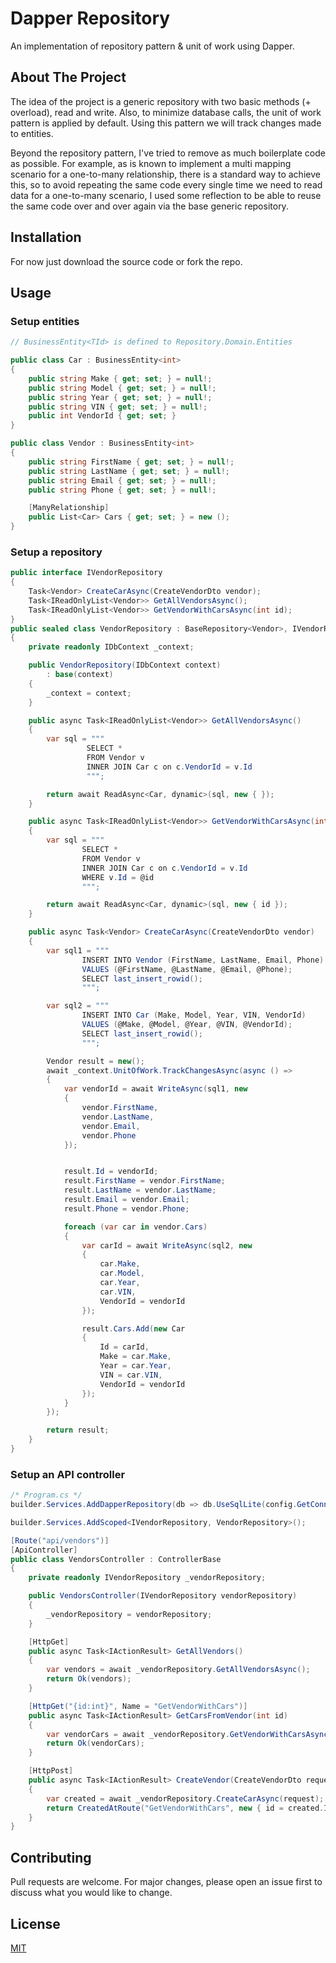 # Dapper Repository

An implementation of repository pattern & unit of work using Dapper.

## About The Project

The idea of the project is a generic repository with two basic methods (+ overload), read and write. Also, to minimize database calls, the unit of work pattern is applied by default. Using this pattern we will track changes made to entities.

Beyond the repository pattern, I've tried to remove as much boilerplate code as possible. For example, as is known to implement a multi mapping scenario for a one-to-many relationship, there is a standard way to achieve this, so to avoid repeating the same code every single time we need to read data for a one-to-many scenario, I used some reflection to be able to reuse the same code over and over again via the base generic repository.

## Installation

For now just download the source code or fork the repo.

## Usage

### Setup entities

```C#
// BusinessEntity<TId> is defined to Repository.Domain.Entities

public class Car : BusinessEntity<int>
{
    public string Make { get; set; } = null!;
    public string Model { get; set; } = null!;
    public string Year { get; set; } = null!;
    public string VIN { get; set; } = null!;
    public int VendorId { get; set; }
}

public class Vendor : BusinessEntity<int>
{
    public string FirstName { get; set; } = null!;
    public string LastName { get; set; } = null!;
    public string Email { get; set; } = null!;
    public string Phone { get; set; } = null!;

    [ManyRelationship]
    public List<Car> Cars { get; set; } = new ();
}
```

### Setup a repository

```C#
public interface IVendorRepository
{
    Task<Vendor> CreateCarAsync(CreateVendorDto vendor);
    Task<IReadOnlyList<Vendor>> GetAllVendorsAsync();
    Task<IReadOnlyList<Vendor>> GetVendorWithCarsAsync(int id);
}
public sealed class VendorRepository : BaseRepository<Vendor>, IVendorRepository
{
    private readonly IDbContext _context;

    public VendorRepository(IDbContext context)
        : base(context)
    {
        _context = context;
    }

    public async Task<IReadOnlyList<Vendor>> GetAllVendorsAsync()
    {
        var sql = """
                 SELECT *
                 FROM Vendor v
                 INNER JOIN Car c on c.VendorId = v.Id
                 """;

        return await ReadAsync<Car, dynamic>(sql, new { });
    }

    public async Task<IReadOnlyList<Vendor>> GetVendorWithCarsAsync(int id)
    {
        var sql = """
                SELECT *
                FROM Vendor v
                INNER JOIN Car c on c.VendorId = v.Id
                WHERE v.Id = @id
                """;

        return await ReadAsync<Car, dynamic>(sql, new { id });
    }

    public async Task<Vendor> CreateCarAsync(CreateVendorDto vendor)
    {
        var sql1 = """
                INSERT INTO Vendor (FirstName, LastName, Email, Phone)
                VALUES (@FirstName, @LastName, @Email, @Phone);
                SELECT last_insert_rowid();
                """;

        var sql2 = """
                INSERT INTO Car (Make, Model, Year, VIN, VendorId)
                VALUES (@Make, @Model, @Year, @VIN, @VendorId);
                SELECT last_insert_rowid();
                """;

        Vendor result = new();
        await _context.UnitOfWork.TrackChangesAsync(async () =>
        {
            var vendorId = await WriteAsync(sql1, new
            {
                vendor.FirstName,
                vendor.LastName,
                vendor.Email,
                vendor.Phone
            });


            result.Id = vendorId;
            result.FirstName = vendor.FirstName;
            result.LastName = vendor.LastName;
            result.Email = vendor.Email;
            result.Phone = vendor.Phone;

            foreach (var car in vendor.Cars)
            {
                var carId = await WriteAsync(sql2, new
                {
                    car.Make,
                    car.Model,
                    car.Year,
                    car.VIN,
                    VendorId = vendorId
                });

                result.Cars.Add(new Car
                {
                    Id = carId,
                    Make = car.Make,
                    Year = car.Year,
                    VIN = car.VIN,
                    VendorId = vendorId
                });
            }
        });

        return result;
    }
}
```

### Setup an API controller

```C#
/* Program.cs */
builder.Services.AddDapperRepository(db => db.UseSqlLite(config.GetConnectionString("Default")!));

builder.Services.AddScoped<IVendorRepository, VendorRepository>();
```

```C#
[Route("api/vendors")]
[ApiController]
public class VendorsController : ControllerBase
{
    private readonly IVendorRepository _vendorRepository;

    public VendorsController(IVendorRepository vendorRepository)
	{
        _vendorRepository = vendorRepository;
    }

    [HttpGet]
    public async Task<IActionResult> GetAllVendors()
    {
        var vendors = await _vendorRepository.GetAllVendorsAsync();
        return Ok(vendors);
    }

    [HttpGet("{id:int}", Name = "GetVendorWithCars")]
    public async Task<IActionResult> GetCarsFromVendor(int id)
    {
        var vendorCars = await _vendorRepository.GetVendorWithCarsAsync(id);
        return Ok(vendorCars);
    }

    [HttpPost]
    public async Task<IActionResult> CreateVendor(CreateVendorDto request)
    {
        var created = await _vendorRepository.CreateCarAsync(request);
        return CreatedAtRoute("GetVendorWithCars", new { id = created.Id }, created);
    }
}
```

## Contributing

Pull requests are welcome. For major changes, please open an issue first
to discuss what you would like to change.

## License

[MIT](https://choosealicense.com/licenses/mit/)
